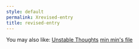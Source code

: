 ```yaml
---
style: default
permalink: Xrevised-entry
title: revised-entry
---
```

You may also like:
[Unstable Thoughts](http://scp-wiki.net/unstable-thoughts)
[min min's file](http://scp-wiki.net/min-min)